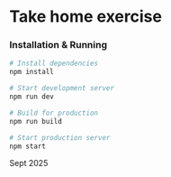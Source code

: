 # Take home exercise

### Installation & Running
```bash
# Install dependencies
npm install

# Start development server
npm run dev

# Build for production
npm run build

# Start production server
npm start
```

Sept 2025